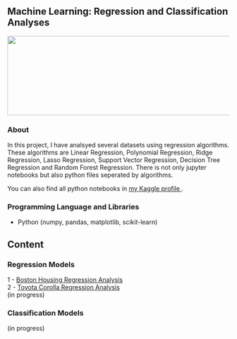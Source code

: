 ## Machine Learning: Regression and Classification Analyses

<img src="https://raw.githubusercontent.com/tolgahancepel/Machine-Learning-Regression-and-Classification-Analysis/master/Header.png"
data-canonical-src="https://raw.githubusercontent.com/tolgahancepel/Machine-Learning-Regression-and-Classification-Analysis/master/Header.png"
width="720" height="180" />

### About

In this project, I have analsyed several datasets using regression algorithms. These algorithms are Linear Regression, Polynomial Regression, Ridge Regression, Lasso Regression, Support Vector Regression, Decision Tree Regression and Random Forest Regression. There is not only jupyter notebooks but also python files seperated by algorithms.

You can also find all python notebooks in <a href="https://www.kaggle.com/tolgahancepel/kernels"> my Kaggle profile </a>.

### Programming Language and Libraries
- Python (numpy, pandas, matplotlib, scikit-learn)

## Content
### Regression Models
1 - <a href="src/1-BostonHousing/boston-housing-notebook.ipynb">Boston Housing Regression Analysis</a> <br>
2 - <a href="src/2-ToyotaCorolla/toyota-corolla-notebook.ipynb">Toyota Corolla Regression Analysis</a> <br>
(in progress)

### Classification Models
(in progress)
